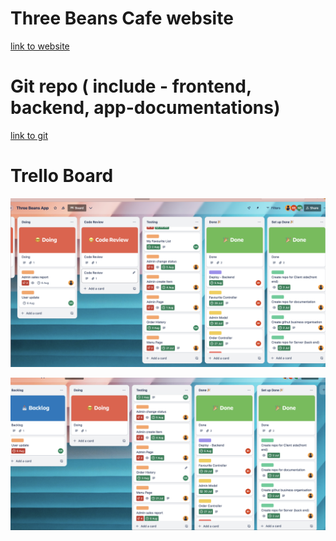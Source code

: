 

# Three Beans Cafe website
[link to website](https://3beanscafe.com/)


# Git repo ( include - frontend, backend, app-documentations)
[link to git](https://github.com/orgs/Three-Beans-App/repositories)

# Trello Board

![trello-screenshort](trello-screenshort.png)

![trello-screenshort1](trello-screenshort1.png)
